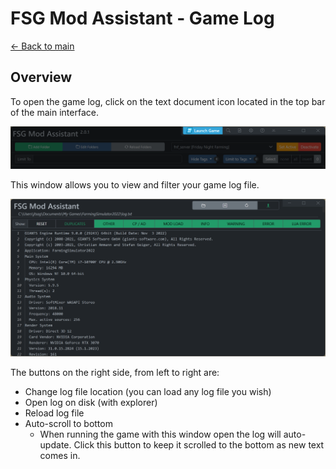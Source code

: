 # FSG Mod Assistant - Game Log

[← Back to main](index.html)

## Overview

To open the game log, click on the text document icon located in the top bar of the main interface.

![overview](img/interfacemap_topbar.png)

This window allows you to view and filter your game log file.

![Alt text](img/gamelog-001.png)

The buttons on the right side, from left to right are:

- Change log file location (you can load any log file you wish)
- Open log on disk (with explorer)
- Reload log file
- Auto-scroll to bottom
  - When running the game with this window open the log will auto-update.  Click this button to keep it scrolled to the bottom as new text comes in.
